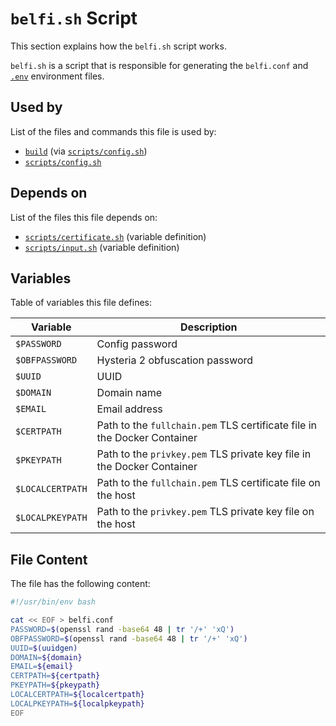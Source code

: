 # `belfi.sh` Script

This section explains how the `belfi.sh` script works.

`belfi.sh` is a script that is responsible for generating the `belfi.conf` and [`.env`](../../environment) environment files.

## Used by

List of the files and commands this file is used by:

- [`build`](../../build) (via [`scripts/config.sh`](../config-sh))
- [`scripts/config.sh`](../config-sh)

## Depends on 

List of the files this file depends on:

- [`scripts/certificate.sh`](../certificate-sh) (variable definition)
- [`scripts/input.sh`](../input-sh) (variable definition)

## Variables

Table of variables this file defines:

| Variable       | Description                                                   |
|----------------|---------------------------------------------------------------|
| `$PASSWORD`     | Config password|
| `$OBFPASSWORD`     | Hysteria 2 obfuscation password|
| `$UUID`  | UUID|
| `$DOMAIN`     | Domain name|
| `$EMAIL`     | Email address|
| `$CERTPATH`     | Path to the `fullchain.pem` TLS certificate file in the Docker Container|
| `$PKEYPATH`     | Path to the `privkey.pem` TLS private key file in the Docker Container|
| `$LOCALCERTPATH`     | Path to the `fullchain.pem` TLS certificate file on the host|
| `$LOCALPKEYPATH`  | Path to the `privkey.pem` TLS private key file on the host|

## File Content

The file has the following content:

```bash
#!/usr/bin/env bash

cat << EOF > belfi.conf
PASSWORD=$(openssl rand -base64 48 | tr '/+' 'xQ')
OBFPASSWORD=$(openssl rand -base64 48 | tr '/+' 'xQ')
UUID=$(uuidgen)
DOMAIN=${domain}
EMAIL=${email}
CERTPATH=${certpath}
PKEYPATH=${pkeypath}
LOCALCERTPATH=${localcertpath}
LOCALPKEYPATH=${localpkeypath}
EOF
```